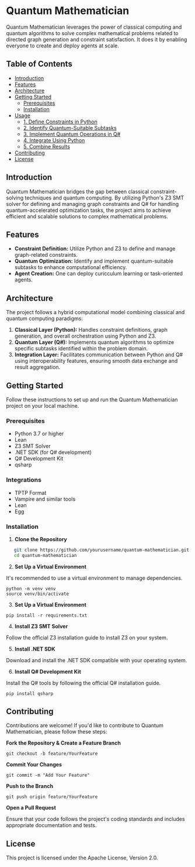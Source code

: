 # Quantum Mathematician

Quantum Mathematician leverages the power of classical computing and quantum algorithms to solve complex mathematical problems related to directed graph generation and constraint satisfaction. It does it by enabling everyone to create and deploy agents at scale.

## Table of Contents

- [Introduction](#introduction)
- [Features](#features)
- [Architecture](#architecture)
- [Getting Started](#getting-started)
  - [Prerequisites](#prerequisites)
  - [Installation](#installation)
- [Usage](#usage)
  - [1. Define Constraints in Python](#1-define-constraints-in-python)
  - [2. Identify Quantum-Suitable Subtasks](#2-identify-quantum-suitable-subtasks)
  - [3. Implement Quantum Operations in Q#](#3-implement-quantum-operations-in-q)
  - [4. Integrate Using Python](#4-integrate-using-python)
  - [5. Combine Results](#5-combine-results)
- [Contributing](#contributing)
- [License](#license)

## Introduction

Quantum Mathematician bridges the gap between classical constraint-solving techniques and quantum computing. By utilizing Python's Z3 SMT solver for defining and managing graph constraints and Q# for handling quantum-accelerated optimization tasks, the project aims to achieve efficient and scalable solutions to complex mathematical problems.

## Features

- **Constraint Definition:** Utilize Python and Z3 to define and manage graph-related constraints.
- **Quantum Optimization:** Identify and implement quantum-suitable subtasks to enhance computational efficiency.
- **Agent Creation:** One can deploy curicculum learning or task-oriented agents. 

## Architecture

The project follows a hybrid computational model combining classical and quantum computing paradigms:

1. **Classical Layer (Python):** Handles constraint definitions, graph generation, and overall orchestration using Python and Z3.
2. **Quantum Layer (Q#):** Implements quantum algorithms to optimize specific subtasks identified within the problem domain.
3. **Integration Layer:** Facilitates communication between Python and Q# using interoperability features, ensuring smooth data exchange and result aggregation.

## Getting Started

Follow these instructions to set up and run the Quantum Mathematician project on your local machine.

### Prerequisites

- Python 3.7 or higher
- Lean
- Z3 SMT Solver
- .NET SDK (for Q# development)
- Q# Development Kit
- qsharp

### Integrations

- TPTP Format
- Vampire and similar tools
- Lean
- Egg


### Installation

1. **Clone the Repository**

```bash
   git clone https://github.com/yourusername/quantum-mathematician.git
   cd quantum-mathematician
```

2. **Set Up a Virtual Environment**

It's recommended to use a virtual environment to manage dependencies.

```
python -m venv venv
source venv/bin/activate 
```

3. **Set Up a Virtual Environment**

```
pip install -r requirements.txt
```

4. **Install Z3 SMT Solver**

Follow the official Z3 installation guide to install Z3 on your system.

5. **Install .NET SDK**

Download and install the .NET SDK compatible with your operating system.

6. **Install Q# Development Kit**

Install the Q# tools by following the official Q# installation guide.

```
pip install qsharp
```

## Contributing
Contributions are welcome! If you'd like to contribute to Quantum Mathematician, please follow these steps:

**Fork the Repository & Create a Feature Branch**

```
git checkout -b feature/YourFeature
```

**Commit Your Changes**

```
git commit -m "Add Your Feature"
```

**Push to the Branch**

```
git push origin feature/YourFeature
```

**Open a Pull Request**

Ensure that your code follows the project's coding standards and includes appropriate documentation and tests.

## License
This project is licensed under the Apache License, Version 2.0.
